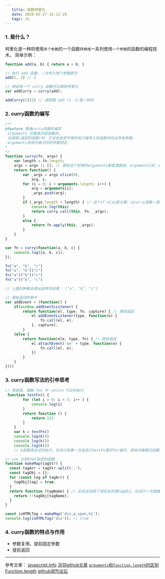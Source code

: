```yaml
---
   title: 函数柯里化
   date: 2020-05-27 15:12:29
   tags: JS
---
```

### 1. 是什么？

柯里化是一种将使用`多个参数`的一个函数`转换成`一系列使用`一个参数`的函数的编程技术。
简单示例：
```javascript
function add(a, b) { return a + b; }

// 执行 add 函数，一次传入两个参数即可
add(1, 2) // 3

// 假设有一个 curry 函数可以做到柯里化
var addCurry = curry(add);

addCurry(1)(2) // 调用跟 add (1，2)是一样的
```

### 2. curry函数的编写

```javascript
/**
@feature 普通curry函数的编写
 arguments 对象是内部函数的。
 当调用(返回的函数)时，它会在给定环境中执行被传入的函数并给出所有参数。
 arguments会视为每次传的参数而定
*
*/
function curry(fn, args) {
    var length = fn.length;
    args = args || []; // 直到这个时候的arguments都是类数组，arguments[0] = function(a,b,c)
    return function() {
        var _args = args.slice(0),
            arg, i;
        for (i = 0; i < arguments.length; i++) {
            arg = arguments[i];
            _args.push(arg);
        }
        if (_args.length < length) { // 这个if else是关键，让curry函数一直循环到，实参数满足形参的个数
            console.log(this)
            return curry.call(this, fn, _args);
        }
        else {
            return fn.apply(this, _args);
        }
    }
}

var fn = curry(function(a, b, c) {
    console.log([a, b, c]);
});

fn("a", "b", "c")
fn("a", "b")("c")
fn("a")("b")("c")
fn("a")("b", "c")

// 上面四种都会得出这样的结果： ["a", "b", "c"]
```

```javascript
// 提前返回的例子
var addEvent = (function() {
    if(window.addEventListener) {
        return function(el, type, fn, capture) { // 提前返回
            el.addEventListener(type, function(e) {
                fn.call(el, e);
            }, capture);
        }
    }else {
        return function(ele, type, fn) { // 提前返回
            el.attachEvent('on' + type, function(e) { 
                fn.call(el, e);
            })
        }
    }
})()
```

### 3. curry函数写法的引申思考

```javascript
// 简易版，理解 fn1 中 return fn2的执行
 function testFn() {
        for (let i = 0; i < 3; i++ ) {
            console.log(i)
        }
        return function () {
            return 123
        }
    }
    var k = testFn()
    console.log(k())
    console.log(k())
    console.log(k())
    // k函数表达式的执行，仅仅只有第一次会执行testFn里的for循环，其他次数都已经解析成里面return 123 的函数了
```


```javascript
// vue 识别html标签的函数
function makeMap(tagStr) {
  const tagArr = tagStr.split(',');
  const tagObj = {};
  for (const tag of tagArr) {
    tagObj[tag] = true;
  }
  return function (tagName) { // 此处还运用了闭包去存储tagObj，仅运行一次就缓存好tagObj，降低了遍历带来的性能消耗
    return !!tagObj[tagName];
  }
}

const isHTMLTag = makeMap('div,p,span,h1');
console.log(isHTMLTag('div')); // true
```

### 4. curry函数的特点与作用
+ 参数复用，提前固定参数
+ 提前返回
 
---
参考文章：
[javascript.Info](https://zh.javascript.info/currying-partials)
[冴羽github文章](https://github.com/mqyqingfeng/Blog/issues/42)
[`arguments`和`function.length`的区别](https://my.oschina.net/u/4400687/blog/3660259)
[Function.length](https://developer.mozilla.org/zh-CN/docs/Web/JavaScript/Reference/Global_Objects/Function/length)
[github闭包论坛](https://github.com/YvetteLau/Step-By-Step/issues/24)


